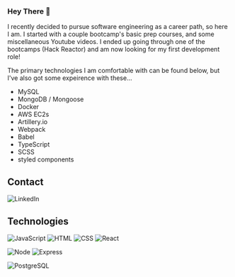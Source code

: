 ### Hey There 👋

I recently decided to pursue software engineering as a career path, so here I am. I started with a couple bootcamp's basic prep courses, and some miscellaneous Youtube videos. I ended up going through one of the bootcamps (Hack Reactor) and am now looking for my first development role!

The primary technologies I am comfortable with can be found below, but I've also got some expeirence with these...
- MySQL
- MongoDB / Mongoose
- Docker
- AWS EC2s
- Artillery.io
- Webpack
- Babel
- TypeScript
- SCSS
- styled components

<!--
**AlexArms/AlexArms** is a ✨ _special_ ✨ repository because its `README.md` (this file) appears on your GitHub profile.

Here are some ideas to get you started:

- 🔭 I’m currently working on ...
- 🌱 I’m currently learning ...
- 👯 I’m looking to collaborate on ...
- 🤔 I’m looking for help with ...
- 💬 Ask me about ...
- 📫 How to reach me: ...
- 😄 Pronouns: ...
- ⚡ Fun fact: ...
-->

## Contact

![LinkedIn](https://img.shields.io/badge/LinkedIn-0077B5?style=for-the-badge&logo=linkedin&logoColor=white)

## Technologies

![JavaScript](https://img.shields.io/badge/JavaScript-323330?style=for-the-badge&logo=javascript&logoColor=F7DF1E)
![HTML](https://img.shields.io/badge/HTML5-E34F26?style=for-the-badge&logo=html5&logoColor=white)
![CSS](https://img.shields.io/badge/CSS3-1572B6?style=for-the-badge&logo=css3&logoColor=white)
![React](https://img.shields.io/badge/React-20232A?style=for-the-badge&logo=react&logoColor=61DAFB)

![Node](https://img.shields.io/badge/Node.js-43853D?style=for-the-badge&logo=node.js&logoColor=white)
![Express](https://img.shields.io/badge/Express.js-404D59?style=for-the-badge)

![PostgreSQL](https://img.shields.io/badge/PostgreSQL-316192?style=for-the-badge&logo=postgresql&logoColor=white)
![]()
![]()
![]()
![]()


